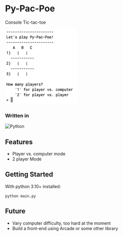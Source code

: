 # Py-Pac-Poe

Console Tic-tac-toe

![screenshot](screenshot.png)

### Written in

![Python](https://img.shields.io/badge/python-3670A0?style=for-the-badge&logo=python&logoColor=ffdd54)

## Features

- Player vs. computer mode
- 2 player Mode

## Getting Started

With python 3.10+ installed:
```shell
python main.py
```

## Future

- Vary computer difficulty, too hard at the moment
- Build a front-end using Arcade or some other library